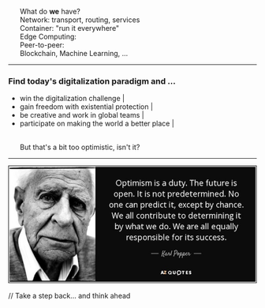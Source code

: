 <ul>
  <li style="list-style-type: none;">What do <b>we</b> have?</li>
  <li class="fragment" style="list-style-type: none;">Network: transport, routing, services</li>
  <li class="fragment" style="list-style-type: none;">Container: "run it everywhere"</li>
  <li class="fragment" style="list-style-type: none;">Edge Computing: </li>
  <li class="fragment" style="list-style-type: none;">Peer-to-peer: </li>
  <li class="fragment" style="list-style-type: none;">Blockchain, Machine Learning, ...</li>
</ul>

---

### Find today's digitalization paradigm and ...

- win the digitalization challenge |
- gain freedom with existential protection |
- be creative and work in global teams |
- participate on making the world a better place |
<ul>
  <li class="fragment" style="list-style-type: none;"><br>But that's a bit too optimistic, isn't it?</li>
</ul>

---

![digitalization changed my life](assets/image/quote-optimism-is-a-duty-the-future-is-open-it-is-not-predetermined-no-one-can-predict-it-karl-popper-146-31-11.jpg)



// Take a step back... and think ahead

